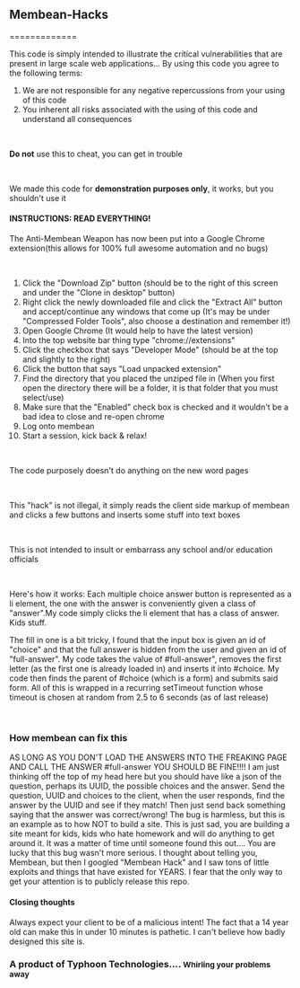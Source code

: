 <h2>Membean-Hacks</h2>



=============
<p>This code is simply intended to illustrate the critical vulnerabilities that are present in large scale web applications... By using this code you agree to the following terms: <ol><li>We are not responsible for any negative repercussions from your using of this code</li><li>You inherent all risks associated with the using of this code and understand all consequences</li></ol></p>
<br>
<p><strong>Do not</strong> use this to cheat, you can get in trouble</p>
<br>
<p>We made this code for <strong>demonstration purposes only</strong>, it works, but you shouldn't use it</p>
<h4>INSTRUCTIONS: READ EVERYTHING!</h4>

<p>The Anti-Membean Weapon has now been put into a Google Chrome extension(this allows for 100% full awesome automation and no bugs)</p>

<br>



<ol>

<li>Click the "Download Zip" button (should be to the right of this screen and under the "Clone in desktop" button)</li>

<li>Right click the newly downloaded file and click the "Extract All" button and accept/continue any windows that come up (It's may be under "Compressed Folder Tools", also choose a destination and remember it!)</li>

<li>Open Google Chrome (It would help to have the latest version)</li>

<li>Into the top website bar thing type "chrome://extensions"</li>

<li>Click the checkbox that says "Developer Mode" (should be at the top and slightly to the right)</li>

<li>Click the button that says "Load unpacked extension"</li>

<li>Find the directory that you placed the unziped file in (When you first open the directory there will be a folder, it is that folder that you must select/use)</li>

<li>Make sure that the "Enabled" check box is checked and it wouldn't be a bad idea to close and re-open chrome</li>

<li>Log onto membean</li>

<li>Start a session, kick back & relax!</li>

</ol>

</p>

<br>

<p>The code purposely doesn't do anything on the new word pages<p>

<br>



<p>This "hack" is not illegal, it simply reads the client side markup of membean and clicks a few buttons and inserts some stuff into text boxes</p>



<br>



<p>This is not intended to insult or embarrass any school and/or education officials</p>



<br>
<p>Here's how it works: Each multiple choice answer button is represented as a li element, the one with the answer is conveniently given a class of "answer".My code simply clicks the li element that has a class of answer. Kids stuff.</p>

<p>The fill in one is a bit tricky, I found that the input box is given an id of "choice" and that the full answer is hidden from the user and given an id of "full-answer". My code takes the value of #full-answer", removes the first letter (as the first one is already loaded in) and inserts it into #choice. My code then finds the parent of #choice (which is a form) and submits said form. All of this is wrapped in a recurring setTimeout function whose timeout is chosen at random from 2.5 to 6 seconds (as of last release)</p> 
<br>
<h3>How membean can fix this</h3>
<p>
AS LONG AS YOU DON'T LOAD THE ANSWERS INTO THE FREAKING PAGE AND CALL THE ANSWER #full-answer YOU SHOULD BE FINE!!!! I am just thinking off the top of my head here but you should have like a json of the question, perhaps its UUID, the possible choices and the answer. Send the question, UUID and choices to the client, when the user responds, find the answer by the UUID and see if they match! Then just send back something saying that the answer was correct/wrong! The bug is harmless, but this is an example as to how NOT to build a site. This is just sad, you are building a site meant for kids, kids who hate homework and will do anything to get around it. It was a matter of time until someone found this out.... You are lucky that this bug wasn't more serious. I thought about telling you, Membean, but then I googled "Membean Hack" and I saw tons of little exploits and things that have existed for YEARS. I fear that the only way to get your attention is to publicly release this repo.
</p>
<h4>Closing thoughts</h4>
<p>Always expect your client to be of a malicious intent! The fact that a 14 year old can make this in under 10 minutes is pathetic. I can't believe how badly designed this site is.</p>

<h3>A product of Typhoon Technologies.... <small>Whirling your problems away</small></h3>



<br>



